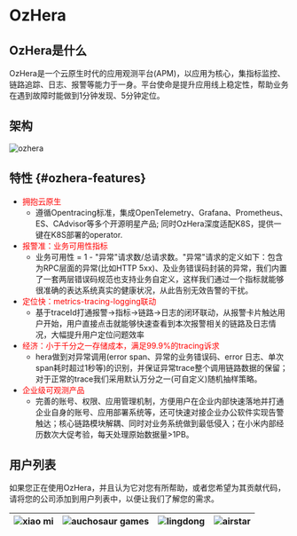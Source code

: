 # OzHera

## OzHera是什么

OzHera是一个云原生时代的应用观测平台(APM)，以应用为核心，集指标监控、链路追踪、日志、报警等能力于一身。平台使命是提升应用线上稳定性，帮助业务在遇到故障时能做到1分钟发现、5分钟定位。

## 架构

![ozhera](/images/architecture.png)

## 特性 {#ozhera-features}

- <font color="red">拥抱云原生</font>
  - 遵循Opentracing标准，集成OpenTelemetry、Grafana、Prometheus、ES、CAdvisor等多个开源明星产品; 同时OzHera深度适配K8S，提供一键在K8S部署的operator.
- <font color="red">报警准：业务可用性指标</font>
  - 业务可用性 = 1 - "异常"请求数/总请求数。"异常"请求的定义如下：包含为RPC层面的异常(比如HTTP 5xx)、及业务错误码封装的异常，我们内置了一套两层错误码规范也支持业务自定义，这样我们通过一个指标就能够很准确的表达系统真实的健康状况，从此告别无效告警的干扰。
- <font color="red">定位快：metrics-tracing-logging联动</font>
  - 基于traceId打通报警->指标->链路->日志的闭环联动，从报警卡片触达用户开始，用户直接点击就能够快速查看到本次报警相关的链路及日志情况，大幅提升用户定位问题效率
- <font color="red">经济：小于千分之一存储成本，满足99.9%的tracing诉求</font>
  - hera做到对异常调用(error span、异常的业务错误码、error 日志、单次span耗时超过1秒等)的识别，并保证异常trace整个调用链路数据的保留；对于正常的trace我们采用默认万分之一(可自定义)随机抽样策略。
- <font color="red">企业级可观测产品</font>
  - 完善的账号、权限、应用管理机制，方便用户在企业内部快速落地并打通企业自身的账号、应用部署系统等，还可快速对接企业办公软件实现告警触达；核心链路模块解耦、同时对业务系统做到最低侵入；在小米内部经历数次大促考验，每天处理原始数据量>1PB。


## 用户列表

如果您正在使用OzHera，并且认为它对您有所帮助，或者您希望为其贡献代码，请将您的公司添加到用户列表中，以便让我们了解您的需求。

|![xiao mi](/images/userlist/mi.png)|![auchosaur games](/images/userlist/auchosaur_games.png)|![lingdong](/images/userlist/lingdong.png)|![airstar](/images/userlist/airstar.png)|
| :---: | :---: | :---: | :---: |
